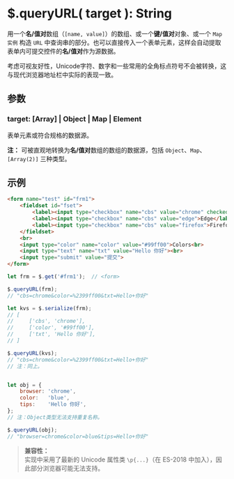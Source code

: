# $.queryURL( target ): String

用一个**名/值对**数组（`[name, value]`）的数组、或一个**键/值对**对象、或一个 `Map实例` 构造 `URL` 中查询串的部分。也可以直接传入一个表单元素，这样会自动提取表单内可提交控件的**名/值对**作为源数据。

考虑可视友好性，Unicode字符、数字和一些常用的全角标点符号不会被转换，这与现代浏览器地址栏中实际的表现一致。


## 参数

### target: [Array] | Object | Map | Element

表单元素或符合规格的数据源。

**注：**
可被直观地转换为**名/值对**数组的数组的数据源，包括 `Object`、`Map`、`[Array(2)]` 三种类型。


## 示例

```html
<form name="test" id="frm1">
    <fieldset id="fset">
        <label><input type="checkbox" name="cbs" value="chrome" checked>Chrome</label>
        <label><input type="checkbox" name="cbs" value="edge">Edge</label>
        <label><input type="checkbox" name="cbs" value="firefox">Firefox</label>
    </fieldset>
    <br>
    <input type="color" name="color" value="#99ff00">Colors<br>
    <input type="text" name="txt" value="Hello 你好"><br>
    <input type="submit" value="提交">
</form>
```

```js
let frm = $.get('#frm1');  // <form>

$.queryURL(frm);
// "cbs=chrome&color=%2399ff00&txt=Hello+你好"

let kvs = $.serialize(frm);
// [
//     ['cbs', 'chrome'],
//     ['color', '#99ff00'],
//     ['txt', 'Hello 你好'],
// ]

$.queryURL(kvs);
// "cbs=chrome&color=%2399ff00&txt=Hello+你好"
// 注：同上。


let obj = {
    browser: 'chrome',
    color:   'blue',
    tips:    'Hello 你好',
};
// 注：Object类型无法支持重复名称。

$.queryURL(obj);
// "browser=chrome&color=blue&tips=Hello+你好"
```

> **兼容性：**<br>
> 实现中采用了最新的 Unicode 属性类 `\p{...}`（在 ES-2018 中加入），因此部分浏览器可能无法支持。

